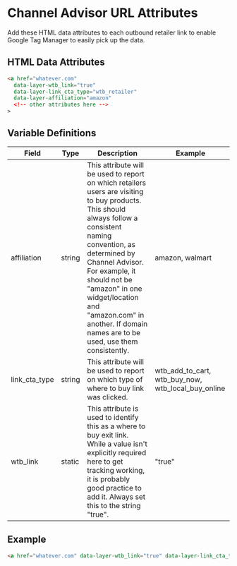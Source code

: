# Channel Advisor URL Attributes

Add these HTML data attributes to each outbound retailer link to enable Google Tag Manager to easily pick up the data.

## HTML Data Attributes

```html
<a href="whatever.com" 
  data-layer-wtb_link="true"
  data-layer-link_cta_type="wtb_retailer" 
  data-layer-affiliation="amazon"
  <!-- other attributes here -->
>
```

## Variable Definitions

|Field|Type|Description|Example|
| --- | --- | --- | --- |
|affiliation|string|This attribute will be used to report on which retailers users are visiting to buy products. This should always follow a consistent naming convention, as determined by Channel Advisor. For example, it should not be "amazon" in one widget/location and "amazon.com" in another. If domain names are to be used, use them consistently.|amazon, walmart|
|link_cta_type|string|This attribute will be used to report on which type of where to buy link was clicked.|wtb_add_to_cart, wtb_buy_now, wtb_local_buy_online|
|wtb_link|static|This attribute is used to identify this as a where to buy exit link. While a value isn't explicitly required here to get tracking working, it is probably good practice to add it. Always set this to the string "true".|"true"|

## Example
```html
<a href="whatever.com" data-layer-wtb_link="true" data-layer-link_cta_type="wtb_buy_now" data-layer-affiliation="amazon">
```